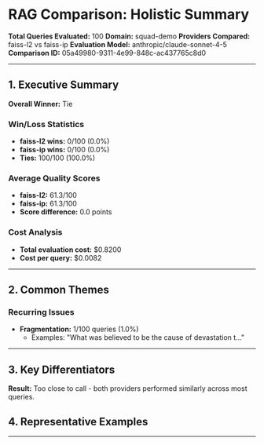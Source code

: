 # RAG Comparison: Holistic Summary

**Total Queries Evaluated:** 100
**Domain:** squad-demo
**Providers Compared:** faiss-l2 vs faiss-ip
**Evaluation Model:** anthropic/claude-sonnet-4-5
**Comparison ID:** 05a49980-9311-4e99-848c-ac437765c8d0

---

## 1. Executive Summary

**Overall Winner:** Tie

### Win/Loss Statistics

- **faiss-l2 wins:** 0/100 (0.0%)
- **faiss-ip wins:** 0/100 (0.0%)
- **Ties:** 100/100 (100.0%)

### Average Quality Scores

- **faiss-l2:** 61.3/100
- **faiss-ip:** 61.3/100
- **Score difference:** 0.0 points

### Cost Analysis

- **Total evaluation cost:** $0.8200
- **Cost per query:** $0.0082

---

## 2. Common Themes

### Recurring Issues

- **Fragmentation:** 1/100 queries (1.0%)
  - Examples: "What was believed to be the cause of devastation t..."

---

## 3. Key Differentiators

**Result:** Too close to call - both providers performed similarly across most queries.

## 4. Representative Examples

---

